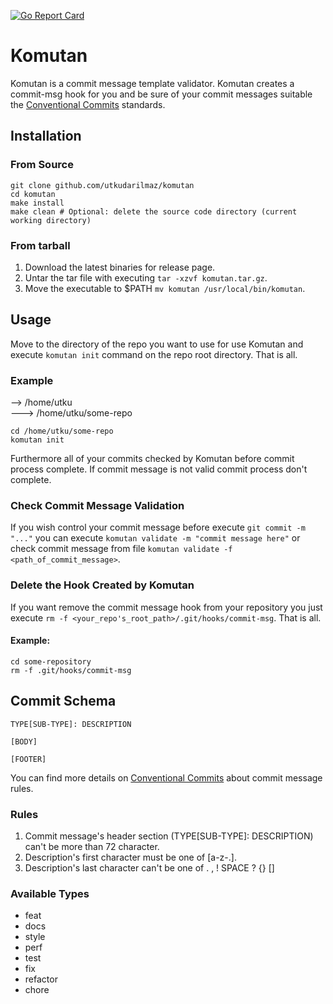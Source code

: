 [![Go Report Card](https://goreportcard.com/badge/github.com/utkudarilmaz/komutan)](https://goreportcard.com/report/github.com/utkudarilmaz/komutan)

# Komutan

Komutan is a commit message template validator. Komutan creates a commit-msg
hook for you and be sure of your commit messages suitable the
[Conventional Commits][d1d6b24a] standards.

## Installation

### From Source

```console
git clone github.com/utkudarilmaz/komutan
cd komutan
make install
make clean # Optional: delete the source code directory (current working directory)
```
### From tarball

1.  Download the latest binaries for release page.
2.  Untar the tar file with executing `tar -xzvf komutan.tar.gz`.
3.  Move the executable to $PATH `mv komutan /usr/local/bin/komutan`.

## Usage

Move to the directory of the repo you want to use for use Komutan and execute
`komutan init` command on the repo root directory. That is all.

### Example

--> /home/utku  
---> /home/utku/some-repo

```console
cd /home/utku/some-repo
komutan init
```

Furthermore all of your commits checked by Komutan before commit process
complete. If commit message is not valid commit process don't complete.

### Check Commit Message Validation

If you wish control your commit message before execute `git commit -m "..."`
you can execute `komutan validate -m "commit message here"` or check commit
message from file `komutan validate -f <path_of_commit_message>`.

### Delete the Hook Created by Komutan

If you want remove the commit message hook from your repository you just execute
`rm -f <your_repo's_root_path>/.git/hooks/commit-msg`. That is all.

#### Example:

```console
cd some-repository
rm -f .git/hooks/commit-msg
```

## Commit Schema

```
TYPE[SUB-TYPE]: DESCRIPTION

[BODY]

[FOOTER]
```

You can find more details on [Conventional Commits][d1d6b24a]
about commit message rules.

### Rules

1. Commit message's header section (TYPE[SUB-TYPE]: DESCRIPTION) can't be more
   than 72 character.
2. Description's first character must be one of [a-z-.].
3. Description's last character can't be one of . , ! SPACE ? {} []

### Available Types

+   feat
+   docs
+   style
+   perf
+   test
+   fix
+   refactor
+   chore

[d1d6b24a]: https://www.conventionalcommits.org "Conventional Commits"
